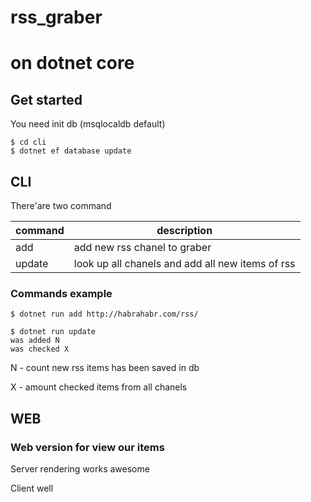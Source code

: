 # rss_graber
# on dotnet core
## Get started
You need init db (msqlocaldb default)
```
$ cd cli
$ dotnet ef database update
```

## CLI
There'are two command


command  | description
------------- | -------------
add  | add new rss chanel to graber
update  | look up all chanels and add all new items of rss 


### Commands example

```
$ dotnet run add http://habrahabr.com/rss/
```


```
$ dotnet run update
was added N
was checked X
```
N - count new rss items has been saved in db

X - amount checked items from all chanels

## WEB
### Web version for view our items

Server rendering works awesome

Client well
